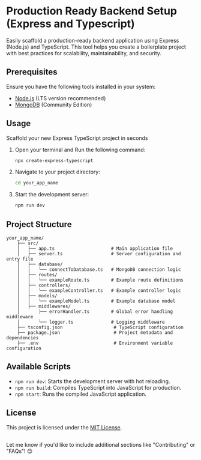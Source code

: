# Production Ready Backend Setup (Express and Typescript)

Easily scaffold a production-ready backend application using Express (Node.js) and TypeScript. This tool helps you create a boilerplate project with best practices for scalability, maintainability, and security.

<h2>Prerequisites</h2>

Ensure you have the following tools installed in your system:
- [Node.js](https://nodejs.org/en/download)  (LTS version recommended)
- [MongoDB](https://www.mongodb.com/try/download/community) (Community Edition)

<h2>Usage</h2>

Scaffold your new Express TypeScript project in seconds

1. Open your terminal and Run the following command:
    ```bash
    npx create-express-typescript
    ```
2. Navigate to your project directory:
    ```bash
    cd your_app_name
    ```
3. Start the development server:
    ```bash
    npm run dev
    ```
<h2>Project Structure</h2>

```
your_app_name/
    ├── src/
    │   ├── app.ts                     # Main application file
    │   ├── server.ts                  # Server configuration and entry file
    │   ├── database/
    │   │   └── connectToDatabase.ts   # MongoDB connection logic
    │   ├── routes/
    │   │   └── exampleRoute.ts        # Example route definitions
    │   ├── controllers/
    │   │   └── exampleController.ts   # Example controller logic
    │   ├── models/
    │   │   └── exampleModel.ts        # Example database model
    │   ├── middlewares/
    │       ├── errorHandler.ts        # Global error handling middleware
    │       └── logger.ts              # Logging middleware
    ├── tsconfig.json                   # TypeScript configuration
    ├── package.json                    # Project metadata and dependencies
    ├── .env                            # Environment variable configuration
```

<h2>Available Scripts</h2>

- `npm run dev`: Starts the development server with hot reloading.
- `npm run build`: Compiles TypeScript into JavaScript for production.
- `npm start`: Runs the compiled JavaScript application.


<h2>License</h2>

This project is licensed under the [MIT License](./LICENSE).

##
Let me know if you'd like to include additional sections like "Contributing" or "FAQs"! 😊